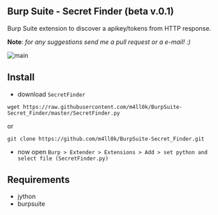 ## Burp Suite - Secret Finder (beta v.0.1)
Burp Suite extension to discover a apikey/tokens  from HTTP response.

__Note__: _for any suggestions send me a pull request or a e-mail! :)_

![main](https://i.imgur.com/unM06Hg.png)


Install
--

- download `SecretFinder`

`wget https://raw.githubusercontent.com/m4ll0k/BurpSuite-Secret_Finder/master/SecretFinder.py`

or

`git clone https://github.com/m4ll0k/BurpSuite-Secret_Finder.git`

- now open `Burp > Extender > Extensions > Add > set python and select file (SecretFinder.py)`

Requirements
--
- jython
- burpsuite
